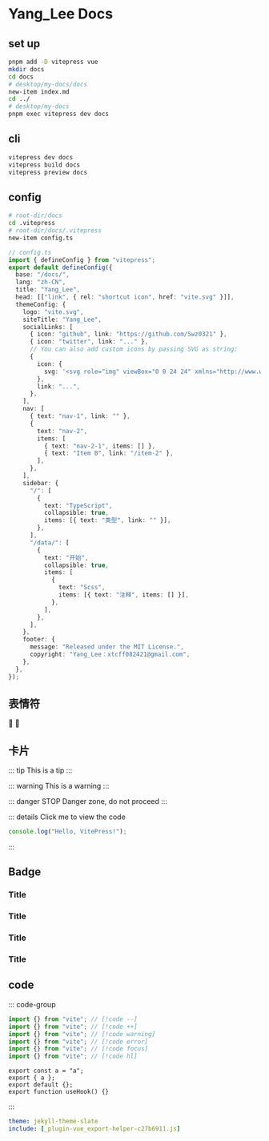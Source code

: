 # Yang_Lee Docs

## set up

```bash
pnpm add -D vitepress vue
mkdir docs
cd docs
# desktop/my-docs/docs
new-item index.md
cd ../
# desktop/my-docs
pnpm exec vitepress dev docs
```

## cli

```bash
vitepress dev docs
vitepress build docs
vitepress preview docs
```

## config

```bash
# root-dir/docs
cd .vitepress
# root-dir/docs/.vitepress
new-item config.ts
```

```ts
// config.ts
import { defineConfig } from "vitepress";
export default defineConfig({
  base: "/docs/",
  lang: "zh-CN",
  title: "Yang_Lee",
  head: [["link", { rel: "shortcut icon", href: "vite.svg" }]],
  themeConfig: {
    logo: "vite.svg",
    siteTitle: "Yang_Lee",
    socialLinks: [
      { icon: "github", link: "https://github.com/Swz0321" },
      { icon: "twitter", link: "..." },
      // You can also add custom icons by passing SVG as string:
      {
        icon: {
          svg: '<svg role="img" viewBox="0 0 24 24" xmlns="http://www.w3.org/2000/svg"><title>Dribbble</title><path d="M12...6.38z"/></svg>',
        },
        link: "...",
      },
    ],
    nav: [
      { text: "nav-1", link: "" },
      {
        text: "nav-2",
        items: [
          { text: "nav-2-1", items: [] },
          { text: "Item B", link: "/item-2" },
        ],
      },
    ],
    sidebar: {
      "/": [
        {
          text: "TypeScript",
          collapsible: true,
          items: [{ text: "类型", link: "" }],
        },
      ],
      "/data/": [
        {
          text: "开始",
          collapsible: true,
          items: [
            {
              text: "Scss",
              items: [{ text: "注释", items: [] }],
            },
          ],
        },
      ],
    },
    footer: {
      message: "Released under the MIT License.",
      copyright: "Yang_Lee：xtcff082421@gmail.com",
    },
  },
});
```

## 表情符

:tada:
:100:

## 卡片

::: tip
This is a tip
:::

::: warning
This is a warning
:::

::: danger STOP
Danger zone, do not proceed
:::

::: details Click me to view the code

```js
console.log("Hello, VitePress!");
```

:::

## Badge

### Title <Badge type="info" text="default" />

### Title <Badge type="tip" text="^1.9.0" />

### Title <Badge type="warning" text="beta" />

### Title <Badge type="danger" text="caution" />

## code

::: code-group

```ts [use.ts]
import {} from "vite"; // [!code --]
import {} from "vite"; // [!code ++]
import {} from "vite"; // [!code warning]
import {} from "vite"; // [!code error]
import {} from "vite"; // [!code focus]
import {} from "vite"; // [!code hl]
```

```ts{1,3-4}
export const a = "a";
export { a };
export default {};
export function useHook() {}
```

:::

```yml
theme: jekyll-theme-slate
include: [_plugin-vue_export-helper-c27b6911.js]
```
